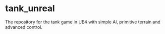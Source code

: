 # tank_unreal
The repository for the tank game in UE4 with simple AI, primitive terrain and advanced control.
